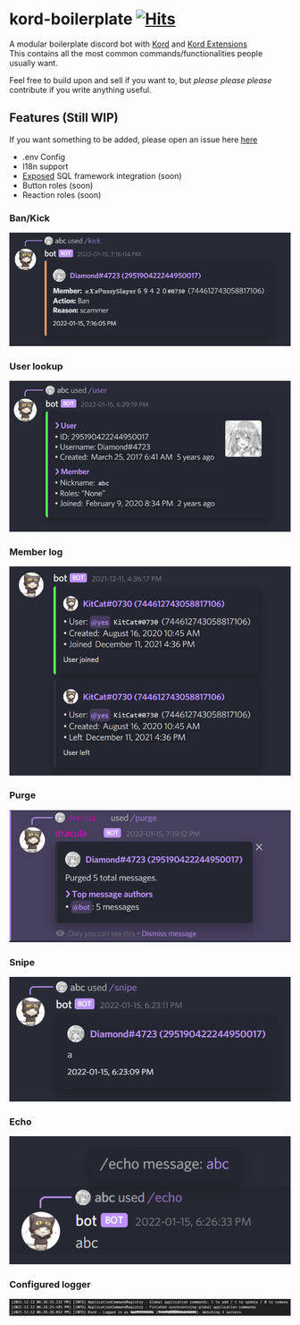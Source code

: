 # kord-boilerplate [![Hits](https://hits.seeyoufarm.com/api/count/incr/badge.svg?url=https%3A%2F%2Fgithub.com%2FDiamondMiner88%2Fkord-boilerplate&count_bg=%2379C83D&title_bg=%23555555&icon=github.svg&icon_color=%23E7E7E7&title=hits&edge_flat=true)](https://hits.seeyoufarm.com)

A modular boilerplate discord bot with [Kord](https://github.com/kordlib/kord)
and [Kord Extensions](https://github.com/Kord-Extensions/kord-extensions) \
This contains all the most common commands/functionalities people usually want.

Feel free to build upon and sell if you want to, but *please please please* contribute if you write anything useful.

## Features (Still WIP)
If you want something to be added, please open an issue
here [here](https://github.com/DiamondMiner88/kord-boilerplate/issues)

- .env Config
- I18n support
- [Exposed](https://github.com/JetBrains/Exposed) SQL framework integration (soon)
- Button roles (soon)
- Reaction roles (soon)

### Ban/Kick
![Kick command](./.github/res/kick.png)

### User lookup
![User command](./.github/res/user.png)

### Member log
![Member log](./.github/res/member_log.png)

### Purge
![Purge command](./.github/res/purge.png)

### Snipe
![Snipe command](./.github/res/snipe.png)

### Echo
![Echo command](./.github/res/echo.png)

### Configured logger
![Logger](./.github/res/logger.png)

